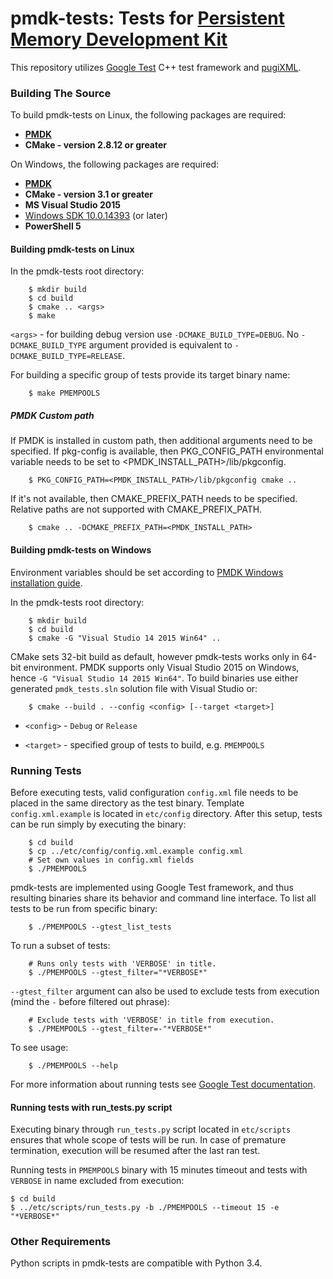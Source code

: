 pmdk-tests: Tests for [Persistent Memory Development Kit](https://github.com/pmem/pmdk)
=================================

This repository utilizes [Google Test](https://github.com/google/googletest) C++ test framework and [pugiXML](https://github.com/zeux/pugixml).

### Building The Source ###
To build pmdk-tests on Linux, the following packages are required:
* **[PMDK](https://github.com/pmem/pmdk)**
* **CMake - version 2.8.12 or greater**

On Windows, the following packages are required:
* **[PMDK](https://github.com/pmem/pmdk)**
* **CMake - version 3.1 or greater**
* **MS Visual Studio 2015**
* [Windows SDK 10.0.14393](https://developer.microsoft.com/pl-pl/windows/downloads/sdk-archive) (or later)
* **PowerShell 5**

#### Building pmdk-tests on Linux ####
In the pmdk-tests root directory:
```
	$ mkdir build
	$ cd build
	$ cmake .. <args>
	$ make
```
`<args>` - for building debug version use `-DCMAKE_BUILD_TYPE=DEBUG`. No `-DCMAKE_BUILD_TYPE` argument provided is equivalent to `-DCMAKE_BUILD_TYPE=RELEASE`.

For building a specific group of tests provide its target binary name:
```
	$ make PMEMPOOLS
```

##### PMDK Custom path
If PMDK is installed in custom path, then additional arguments need to be specified.
If pkg-config is available, then PKG_CONFIG_PATH environmental variable needs to be set to <PMDK_INSTALL_PATH>/lib/pkgconfig.
```
	$ PKG_CONFIG_PATH=<PMDK_INSTALL_PATH>/lib/pkgconfig cmake ..
```
If it's not available, then CMAKE_PREFIX_PATH needs to be specified. Relative paths are not supported with CMAKE_PREFIX_PATH.
```
	$ cmake .. -DCMAKE_PREFIX_PATH=<PMDK_INSTALL_PATH>
```

#### Building pmdk-tests on Windows ####
Environment variables should be set according to [PMDK Windows installation guide](https://github.com/pmem/pmdk/tree/master/src/windows/setup#pmdk-for-windows-installation).

In the pmdk-tests root directory:
```
	$ mkdir build
	$ cd build
	$ cmake -G "Visual Studio 14 2015 Win64" ..
```
CMake sets 32-bit build as default, however pmdk-tests works only in 64-bit environment.
PMDK supports only Visual Studio 2015 on Windows, hence `-G "Visual Studio 14 2015 Win64"`.
To build binaries use either generated `pmdk_tests.sln` solution file with Visual Studio or:
```
	$ cmake --build . --config <config> [--target <target>]
```
* `<config>` - `Debug` or `Release`

* `<target>` - specified group of tests to build, e.g. `PMEMPOOLS`

### Running Tests ###
Before executing tests, valid configuration `config.xml` file needs to be placed in the same directory as the test binary. Template `config.xml.example` is located in `etc/config` directory. After this setup, tests can be run simply by executing the binary:

```
	$ cd build
	$ cp ../etc/config/config.xml.example config.xml
	# Set own values in config.xml fields
	$ ./PMEMPOOLS
```
pmdk-tests are implemented using Google Test framework, and thus resulting binaries share its behavior and command line interface.
To list all tests to be run from specific binary:
```
	$ ./PMEMPOOLS --gtest_list_tests
```
To run a subset of tests:
```
	# Runs only tests with 'VERBOSE' in title.
	$ ./PMEMPOOLS --gtest_filter="*VERBOSE*"
```
`--gtest_filter` argument can also be used to exclude tests from execution (mind the `-` before filtered out phrase):
```
	# Exclude tests with 'VERBOSE' in title from execution.
	$ ./PMEMPOOLS --gtest_filter=-"*VERBOSE*"
```
To see usage:
```
	$ ./PMEMPOOLS --help
```
For more information about running tests see [Google Test documentation](https://github.com/google/googletest/blob/master/googletest/docs/AdvancedGuide.md#running-test-programs-advanced-options).

#### Running tests with run_tests.py script ####
Executing binary through `run_tests.py` script located in `etc/scripts` ensures that whole scope of tests will be run. In case of premature termination, execution will be resumed after the last ran test.

Running tests in `PMEMPOOLS` binary with 15 minutes timeout and tests with `VERBOSE` in name excluded from execution:
```
$ cd build
$ ../etc/scripts/run_tests.py -b ./PMEMPOOLS --timeout 15 -e "*VERBOSE*"
```

### Other Requirements ###
Python scripts in pmdk-tests are compatible with Python 3.4.

